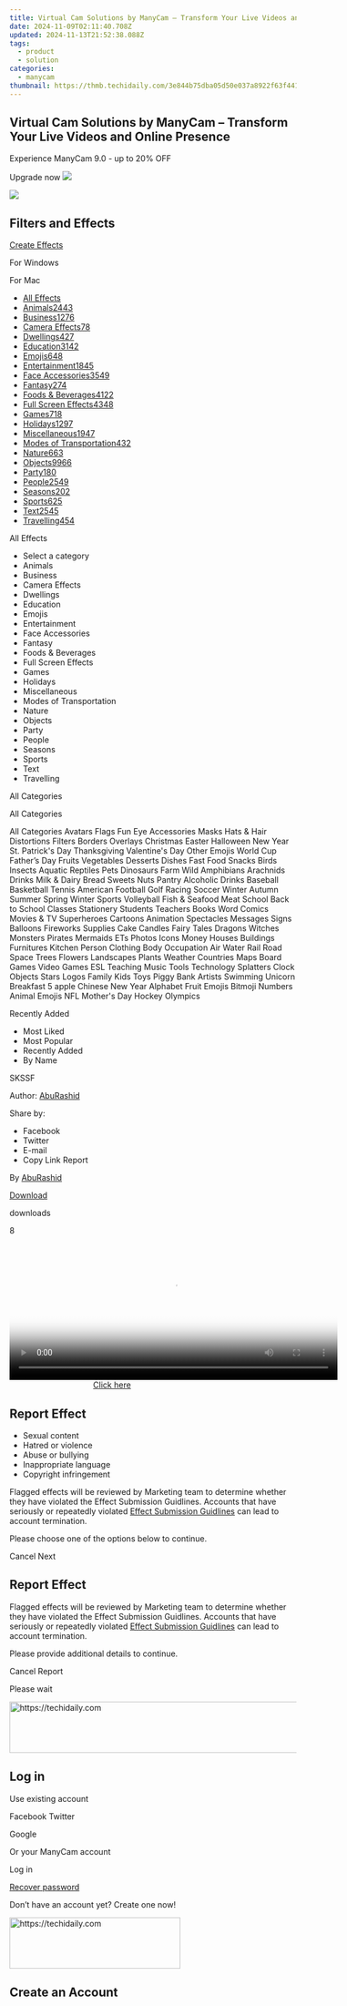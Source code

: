 ```yaml
---
title: Virtual Cam Solutions by ManyCam – Transform Your Live Videos and Online Presence
date: 2024-11-09T02:11:40.708Z
updated: 2024-11-13T21:52:38.088Z
tags:
  - product
  - solution
categories:
  - manycam
thumbnail: https://thmb.techidaily.com/3e844b75dba05d50e037a8922f63f44130183016b1138a00c38fe8d101f4bd1f.jpg
---
```


## Virtual Cam Solutions by ManyCam – Transform Your Live Videos and Online Presence

Experience ManyCam 9.0 - up to 20% OFF 

 Upgrade now ![](https://download.manycam.com/images/promo/icon-close.svg) 

![](https://download.manycam.com/images/promo/icon-close.svg) 

## Filters and Effects

[Create Effects](https://tools.techidaily.com/manycam/products/) 

For Windows 

For Mac 

* [All Effects](https://tools.techidaily.com/manycam/products/)
* [Animals2443](https://tools.techidaily.com/manycam/products/)
* [Business1276](https://tools.techidaily.com/manycam/products/)
* [Camera Effects78](https://tools.techidaily.com/manycam/products/)
* [Dwellings427](https://tools.techidaily.com/manycam/products/)
* [Education3142](https://tools.techidaily.com/manycam/products/)
* [Emojis648](https://tools.techidaily.com/manycam/products/)
* [Entertainment1845](https://tools.techidaily.com/manycam/products/)
* [Face Accessories3549](https://tools.techidaily.com/manycam/products/)
* [Fantasy274](https://tools.techidaily.com/manycam/products/)
* [Foods & Beverages4122](https://tools.techidaily.com/manycam/products/)
* [Full Screen Effects4348](https://tools.techidaily.com/manycam/products/)
* [Games718](https://tools.techidaily.com/manycam/products/)
* [Holidays1297](https://tools.techidaily.com/manycam/products/)
* [Miscellaneous1947](https://tools.techidaily.com/manycam/products/)
* [Modes of Transportation432](https://tools.techidaily.com/manycam/products/)
* [Nature663](https://tools.techidaily.com/manycam/products/)
* [Objects9966](https://tools.techidaily.com/manycam/products/)
* [Party180](https://tools.techidaily.com/manycam/products/)
* [People2549](https://tools.techidaily.com/manycam/products/)
* [Seasons202](https://tools.techidaily.com/manycam/products/)
* [Sports625](https://tools.techidaily.com/manycam/products/)
* [Text2545](https://tools.techidaily.com/manycam/products/)
* [Travelling454](https://tools.techidaily.com/manycam/products/)

All Effects 
* Select a category
* Animals
* Business
* Camera Effects
* Dwellings
* Education
* Emojis
* Entertainment
* Face Accessories
* Fantasy
* Foods & Beverages
* Full Screen Effects
* Games
* Holidays
* Miscellaneous
* Modes of Transportation
* Nature
* Objects
* Party
* People
* Seasons
* Sports
* Text
* Travelling

All Categories 

All Categories

All Categories Avatars Flags Fun Eye Accessories Masks Hats & Hair Distortions Filters Borders Overlays Christmas Easter Halloween New Year St. Patrick's Day Thanksgiving Valentine's Day Other Emojis World Cup Father’s Day Fruits Vegetables Desserts Dishes Fast Food Snacks Birds Insects Aquatic Reptiles Pets Dinosaurs Farm Wild Amphibians Arachnids Drinks Milk & Dairy Bread Sweets Nuts Pantry Alcoholic Drinks Baseball Basketball Tennis American Football Golf Racing Soccer Winter Autumn Summer Spring Winter Sports Volleyball Fish & Seafood Meat School Back to School Classes Stationery Students Teachers Books Word Comics Movies & TV Superheroes Cartoons Animation Spectacles Messages Signs Balloons Fireworks Supplies Cake Candles Fairy Tales Dragons Witches Monsters Pirates Mermaids ETs Photos Icons Money Houses Buildings Furnitures Kitchen Person Clothing Body Occupation Air Water Rail Road Space Trees Flowers Landscapes Plants Weather Countries Maps Board Games Video Games ESL Teaching Music Tools Technology Splatters Clock Objects Stars Logos Family Kids Toys Piggy Bank Artists Swimming Unicorn Breakfast 5 apple Chinese New Year Alphabet Fruit Emojis Bitmoji Numbers Animal Emojis NFL Mother's Day Hockey Olympics 

Recently Added 
* Most Liked
* Most Popular
* Recently Added
* By Name

SKSSF

Author: [AbuRashid](https://tools.techidaily.com/manycam/products/) 

Share by: 
* Facebook
* Twitter
* E-mail
* Copy Link
Report 

By [AbuRashid](https://tools.techidaily.com/manycam/products/)

[Download](https://tools.techidaily.com/manycam/products/) 

 downloads

8 

<!-- affiliate ads begin -->
<span id="1983582">
					<video width="576" height="240" style="cursor:pointer"
           poster="//a.impactradius-go.com/display-clicktoplayimage/1983582.png"
           onclick="if(!this.playClicked){this.play();this.setAttribute('controls',true);this.playClicked=true;}">
	   <source src="//a.impactradius-go.com/display-ad/22993-1983582">
	   <img src="//a.impactradius-go.com/display-clicktoplayimage/1983582.png" style="border: none; height: 100%; width: 100%; object-fit: contain">
	</video>
	<div style="width:360px;text-align:center"><a href="javascript:window.open(decodeURIComponent('https%3A%2F%2Fhomestyler.sjv.io%2Fc%2F5597632%2F1983582%2F22993'), '_blank');void(0);">Click here</a></div>
</span>
<img height="0" width="0" src="https://imp.pxf.io/i/5597632/1983582/22993" style="position:absolute;visibility:hidden;" border="0" />
<!-- affiliate ads end -->

## Report Effect

* Sexual content
* Hatred or violence
* Abuse or bullying
* Inappropriate language
* Copyright infringement

 Flagged effects will be reviewed by Marketing team to determine whether they have violated the Effect Submission Guidlines. Accounts that have seriously or repeatedly violated [Effect Submission Guidlines](https://tools.techidaily.com/manycam/products/) can lead to account termination.

Please choose one of the options below to continue. 

Cancel Next 

## Report Effect

 Flagged effects will be reviewed by Marketing team to determine whether they have violated the Effect Submission Guidlines. Accounts that have seriously or repeatedly violated [Effect Submission Guidlines](https://tools.techidaily.com/manycam/products/) can lead to account termination.

Please provide additional details to continue. 

Cancel Report 

  
Please wait 

<!-- affiliate ads begin -->
<a href="https://appsumo.8odi.net/c/5597632/2049363/7443" target="_top" id="2049363">
  <img src="//a.impactradius-go.com/display-ad/7443-2049363" border="0" alt="https://techidaily.com" width="728" height="90"/>
</a>
<img height="0" width="0" src="https://appsumo.8odi.net/i/5597632/2049363/7443" style="position:absolute;visibility:hidden;" border="0" />
<!-- affiliate ads end -->

## Log in

Use existing account

Facebook Twitter 

Google

Or your ManyCam account

Log in 

[Recover password](https://tools.techidaily.com/manycam/products/) 

 Don’t have an account yet? Create one now! 

<!-- affiliate ads begin -->
<a href="https://aligracehair.sjv.io/c/5597632/1880972/19272" target="_top" id="1880972">
  <img src="//a.impactradius-go.com/display-ad/19272-1880972" border="0" alt="https://techidaily.com" width="300" height="90"/>
</a>
<img height="0" width="0" src="https://aligracehair.sjv.io/i/5597632/1880972/19272" style="position:absolute;visibility:hidden;" border="0" />
<!-- affiliate ads end -->

## Create an Account

<!-- affiliate ads begin -->
<span id="701707">
					<video width="1536" height="864" style="cursor:pointer"
           poster="//a.impactradius-go.com/display-clicktoplayimage/701707.png"
           onclick="if(!this.playClicked){this.play();this.setAttribute('controls',true);this.playClicked=true;}">
	   <source src="//a.impactradius-go.com/display-ad/7443-701707">
	   <img src="//a.impactradius-go.com/display-clicktoplayimage/701707.png" style="border: none; height: 100%; width: 100%; object-fit: contain">
	</video>
	<div style="width:960px;text-align:center"><a href="javascript:window.open(decodeURIComponent('https%3A%2F%2Fappsumo.8odi.net%2Fc%2F5597632%2F701707%2F7443'), '_blank');void(0);">Click here</a></div>
</span>
<img height="0" width="0" src="https://imp.pxf.io/i/5597632/701707/7443" style="position:absolute;visibility:hidden;" border="0" />
<!-- affiliate ads end -->

## It takes less than a minute. If you already have an account, please Log in.

First Name 

Last Name 

Email 

Password  
(Minimum 6 characters) 

Strength: 

Empty

Too Short

Bad

Good

Strong

Excellent

Please keep me updated with ManyCam news and promotions 

Create 

Choosing Create means that you agree to the ManyCam Terms of Service Agreement and Privacy Policy.

This beta is for users with paid subscriptions only.

<ins class="adsbygoogle"
     style="display:block"
     data-ad-format="autorelaxed"
     data-ad-client="ca-pub-7571918770474297"
     data-ad-slot="1223367746"></ins>

<ins class="adsbygoogle"
     style="display:block"
     data-ad-client="ca-pub-7571918770474297"
     data-ad-slot="8358498916"
     data-ad-format="auto"
     data-full-width-responsive="true"></ins>

<span class="atpl-alsoreadstyle">Also read:</span>
<div><ul>
<li><a href="https://screen-mirroring-recording.techidaily.com/new-in-2024-mastering-screen-recording-in-adobe-captivate-a-step-by-step-guide/"><u>[New] In 2024, Mastering Screen Recording in Adobe Captivate A Step-by-Step Guide</u></a></li>
<li><a href="https://some-guidance.techidaily.com/new-the-best-cheap-action-cameras-to-purchase-for-under-100/"><u>[New] The Best Cheap Action Cameras to Purchase for Under $100</u></a></li>
<li><a href="https://fox-glue.techidaily.com/updated-2024-approved-the-quiet-guide-to-livestreaming-yourself-on-instagram/"><u>[Updated] 2024 Approved The Quiet Guide to Livestreaming Yourself on Instagram</u></a></li>
<li><a href="https://discover-best.techidaily.com/dvdmac-and-windows/"><u>対症療法: ドルビーシャインクDVDストレッチエラーに悩むMac & Windowsユーザーへの解決策とテクニック</u></a></li>
<li><a href="https://discover-best.techidaily.com/affordable-and-sustainable-in-depth-review-of-skullcandys-40-eco-buds-and-acoustic-performance/"><u>Affordable & Sustainable: In-Depth Review of Skullcandy's $40 Eco Buds and Acoustic Performance</u></a></li>
<li><a href="https://discover-best.techidaily.com/autonomous-ergochair-curve-assessment-decent-desk-seat-with-comfort-room-for-improvement/"><u>Autonomous ErgoChair Curve Assessment - Decent Desk Seat with Comfort Room for Improvement</u></a></li>
<li><a href="https://extra-hints.techidaily.com/capture-the-skyline-horizontal-photos-in-a-phone/"><u>Capture the Skyline Horizontal Photos in a Phone</u></a></li>
<li><a href="https://buynow-help.techidaily.com/comprehensive-review-assessing-the-enhanced-capabilities-of-dji-phantom-4-pro-version-20/"><u>Comprehensive Review: Assessing the Enhanced Capabilities of DJI Phantom 4 Pro Version 2.0</u></a></li>
<li><a href="https://discover-best.techidaily.com/discovering-a-new-era-in-digital-publishing-with-onyx-boox-palma-the-book-worlds-answer-to-the-ipod-phenomenon/"><u>Discovering a New Era in Digital Publishing with Onyx Boox Palma - The Book World's Answer to the iPod Phenomenon</u></a></li>
<li><a href="https://discover-best.techidaily.com/efficiently-tidy-your-space-with-xpower-a-2-electric-air-blaster-a-comprehensive-review/"><u>Efficiently Tidy Your Space with XPOWER A-2 Electric Air Blaster - A Comprehensive Review</u></a></li>
<li><a href="https://tech-renaissance.techidaily.com/top-rated-notetaking-tablets-in-depth-comparison-and-reviews/"><u>Top Rated Notetaking Tablets - In Depth Comparison & Reviews</u></a></li>
<li><a href="https://discover-best.techidaily.com/top-rated-tools-for-crafting-personalized-music-playlists-the-ultimate-list/"><u>Top Rated Tools for Crafting Personalized Music Playlists: The Ultimate List!</u></a></li>
<li><a href="https://techidaily.com/use-device-manager-to-identify-malfunctioning-your-drivers-with-windows-device-manager-on-windows-11-by-drivereasy-guide/"><u>Use Device Manager to identify malfunctioning your drivers with Windows Device Manager on Windows 11</u></a></li>
<li><a href="https://youtube-videos.techidaily.com/youtube-tech-basics-essential-equipment-guide/"><u>YouTube Tech Basics Essential Equipment Guide</u></a></li>
<li><a href="https://discover-best.techidaily.com/1724766327391-mp4/"><u>アビーユットライティング導入マスタークラス：ダウンロード、セットアップ、カメラワーク指南、MP4出力方法</u></a></li>
</ul></div>

